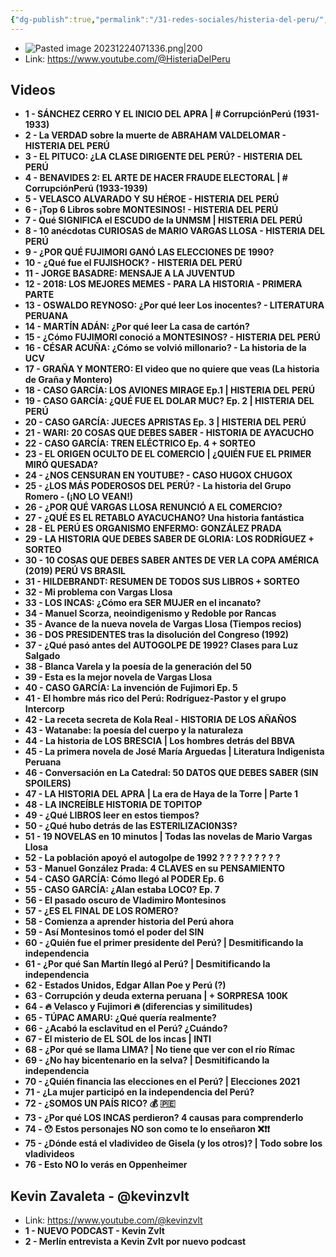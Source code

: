 ```yaml
---
{"dg-publish":true,"permalink":"/31-redes-sociales/histeria-del-peru/","noteIcon":""}
---
```


- ![Pasted image 20231224071336.png|200](/img/user/31%20Redes%20sociales%20%F0%9F%94%97/%F0%9F%92%BE%20Adjuntos/Pasted%20image%2020231224071336.png)
- Link: https://www.youtube.com/@HisteriaDelPeru
## Videos
- **1 - SÁNCHEZ CERRO Y EL INICIO DEL APRA | # CorrupciónPerú (1931-1933)**
- **2 - La VERDAD sobre la muerte de ABRAHAM VALDELOMAR - HISTERIA DEL PERÚ**
- **3 - EL PITUCO: ¿LA CLASE DIRIGENTE DEL PERÚ? - HISTERIA DEL PERÚ**
- **4 - BENAVIDES 2: EL ARTE DE HACER FRAUDE ELECTORAL | # CorrupciónPerú (1933-1939)**
- **5 - VELASCO ALVARADO Y SU HÉROE - HISTERIA DEL PERÚ**
- **6 - ¡Top 6 Libros sobre MONTESINOS! - HISTERIA DEL PERÚ**
- **7 - Qué SIGNIFICA el ESCUDO de la UNMSM | HISTERIA DEL PERÚ**
- **8 - 10 anécdotas CURIOSAS de MARIO VARGAS LLOSA - HISTERIA DEL PERÚ**
- **9 - ¿POR QUÉ FUJIMORI GANÓ LAS ELECCIONES DE 1990?**
- **10 - ¿Qué fue el FUJISHOCK? - HISTERIA DEL PERÚ**
- **11 - JORGE BASADRE: MENSAJE A LA JUVENTUD**
- **12 - 2018: LOS MEJORES MEMES - PARA LA HISTORIA - PRIMERA PARTE**
- **13 - OSWALDO REYNOSO: ¿Por qué leer Los inocentes? - LITERATURA PERUANA**
- **14 - MARTÍN ADÁN: ¿Por qué leer La casa de cartón?**
- **15 - ¿Cómo FUJIMORI conoció a MONTESINOS? - HISTERIA DEL PERÚ**
- **16 - CÉSAR ACUÑA: ¿Cómo se volvió millonario? - La historia de la UCV**
- **17 - GRAÑA Y MONTERO: El video que no quiere que veas (La historia de Graña y Montero)**
- **18 - CASO GARCÍA: LOS AVIONES MIRAGE Ep.1 | HISTERIA DEL PERÚ**
- **19 - CASO GARCÍA: ¿QUÉ FUE EL DOLAR MUC? Ep. 2 | HISTERIA DEL PERÚ**
- **20 - CASO GARCÍA: JUECES APRISTAS Ep. 3 | HISTERIA DEL PERÚ**
- **21 - WARI: 20 COSAS QUE DEBES SABER - HISTORIA DE AYACUCHO**
- **22 - CASO GARCÍA: TREN ELÉCTRICO Ep. 4 + SORTEO**
- **23 - EL ORIGEN OCULTO DE EL COMERCIO | ¿QUIÉN FUE EL PRIMER MIRÓ QUESADA?**
- **24 - ¿NOS CENSURAN EN YOUTUBE? - CASO HUGOX CHUGOX**
- **25 - ¿LOS MÁS PODEROSOS DEL PERÚ? - La historia del Grupo Romero - (¡NO LO VEAN!)**
- **26 - ¿POR QUÉ VARGAS LLOSA RENUNCIÓ A EL COMERCIO?**
- **27 - ¿QUÉ ES EL RETABLO AYACUCHANO? Una historia fantástica**
- **28 - EL PERÚ ES ORGANISMO ENFERMO: GONZÁLEZ PRADA**
- **29 - LA HISTORIA QUE DEBES SABER DE GLORIA: LOS RODRÍGUEZ + SORTEO**
- **30 - 10 COSAS QUE DEBES SABER ANTES DE VER LA COPA AMÉRICA (2019) PERÚ VS BRASIL**
- **31 - HILDEBRANDT: RESUMEN DE TODOS SUS LIBROS + SORTEO**
- **32 - Mi problema con Vargas Llosa**
- **33 - LOS INCAS: ¿Cómo era SER MUJER en el incanato?**
- **34 - Manuel Scorza, neoindigenismo y Redoble por Rancas**
- **35 - Avance de la nueva novela de Vargas Llosa (Tiempos recios)**
- **36 - DOS PRESIDENTES tras la disolución del Congreso (1992)**
- **37 - ¿Qué pasó antes del AUTOGOLPE DE 1992? Clases para Luz Salgado**
- **38 - Blanca Varela y la poesía de la generación del 50**
- **39 - Esta es la mejor novela de Vargas Llosa**
- **40 - CASO GARCÍA: La invención de Fujimori Ep. 5**
- **41 - El hombre más rico del Perú: Rodríguez-Pastor y el grupo Intercorp**
- **42 - La receta secreta de Kola Real - HISTORIA DE LOS AÑAÑOS**
- **43 - Watanabe: la poesía del cuerpo y la naturaleza**
- **44 - La historia de LOS BRESCIA | Los hombres detrás del BBVA**
- **45 - La primera novela de José María Arguedas | Literatura Indigenista Peruana**
- **46 - Conversación en La Catedral: 50 DATOS QUE DEBES SABER (SIN SPOILERS)**
- **47 - LA HISTORIA DEL APRA | La era de Haya de la Torre | Parte 1**
- **48 - LA INCREÍBLE HISTORIA DE TOPITOP**
- **49 - ¿Qué LIBROS leer en estos tiempos?**
- **50 - ¿Qué hubo detrás de las ESTERILIZACI0N3S?**
- **51 - 19 NOVELAS en 10 minutos | Todas las novelas de Mario Vargas Llosa**
- **52 - La población apoyó el autogolpe de 1992 ? ? ? ? ? ? ? ? ?**
- **53 - Manuel González Prada: 4 CLAVES en su PENSAMIENTO**
- **54 - CASO GARCÍA: Cómo llegó al PODER Ep. 6**
- **55 - CASO GARCÍA: ¿Alan estaba LOC0? Ep. 7**
- **56 - El pasado oscuro de Vladimiro Montesinos**
- **57 - ¿ES EL FINAL DE LOS ROMERO?**
- **58 - Comienza a aprender historia del Perú ahora**
- **59 - Así Montesinos tomó el poder del SIN**
- **60 - ¿Quién fue el primer presidente del Perú? | Desmitificando la independencia**
- **61 - ¿Por qué San Martín llegó al Perú? | Desmitificando la independencia**
- **62 - Estados Unidos, Edgar Allan Poe y Perú (?)**
- **63 - Corrupción y deuda externa peruana | + SORPRESA 100K**
- **64 - 🔥 Velasco y Fujimori 🔥 (diferencias y similitudes)**
- **65 - TÚPAC AMARU: ¿Qué quería realmente?**
- **66 - ¿Acabó la esclavitud en el Perú? ¿Cuándo?**
- **67 - El misterio de EL SOL de los incas | INTI**
- **68 - ¿Por qué se llama LIMA? | No tiene que ver con el río Rímac**
- **69 - ¿No hay bicentenario en la selva? | Desmitificando la independencia**
- **70 - ¿Quién financia las elecciones en el Perú? | Elecciones 2021**
- **71 - ¿La mujer participó en la independencia del Perú?**
- **72 - ¿SOMOS UN PAÍS RICO? 💰 🇵🇪**
- **73 - ¿Por qué LOS INCAS perdieron? 4 causas para comprenderlo**
- **74 - 😯 Estos personajes NO son como te lo enseñaron ❌❗❗**
- **75 - ¿Dónde está el vladivideo de Gisela (y los otros)? | Todo sobre los vladivideos**
- **76 - Esto NO lo verás en Oppenheimer**
## Kevin Zavaleta - @kevinzvlt
- Link: https://www.youtube.com/@kevinzvlt
- **1 - NUEVO PODCAST - Kevin Zvlt**
- **2 - Merlín entrevista a Kevin Zvlt por nuevo podcast**
